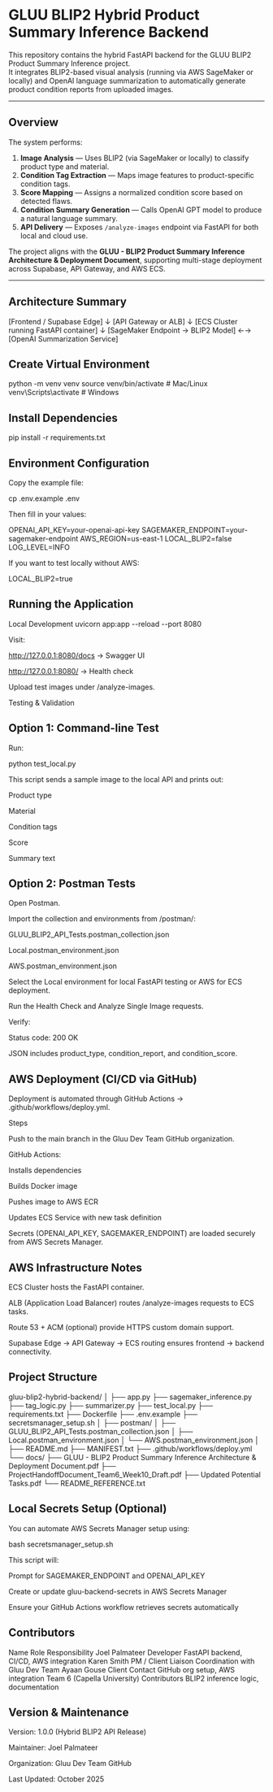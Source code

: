 # GLUU BLIP2 Hybrid Product Summary Inference Backend

This repository contains the hybrid FastAPI backend for the GLUU BLIP2 Product Summary Inference project.  
It integrates BLIP2-based visual analysis (running via AWS SageMaker or locally) and OpenAI language summarization to automatically generate product condition reports from uploaded images.

---

## Overview

The system performs:
1. **Image Analysis** — Uses BLIP2 (via SageMaker or locally) to classify product type and material.
2. **Condition Tag Extraction** — Maps image features to product-specific condition tags.
3. **Score Mapping** — Assigns a normalized condition score based on detected flaws.
4. **Condition Summary Generation** — Calls OpenAI GPT model to produce a natural language summary.
5. **API Delivery** — Exposes `/analyze-images` endpoint via FastAPI for both local and cloud use.

The project aligns with the **GLUU - BLIP2 Product Summary Inference Architecture & Deployment Document**, supporting multi-stage deployment across Supabase, API Gateway, and AWS ECS.

---

## Architecture Summary

[Frontend / Supabase Edge]
↓
[API Gateway or ALB]
↓
[ECS Cluster running FastAPI container]
↓
[SageMaker Endpoint → BLIP2 Model] ←→ [OpenAI Summarization Service]

## Create Virtual Environment

python -m venv venv
source venv/bin/activate        # Mac/Linux
venv\Scripts\activate           # Windows

## Install Dependencies
pip install -r requirements.txt

## Environment Configuration

Copy the example file:

cp .env.example .env


Then fill in your values:

OPENAI_API_KEY=your-openai-api-key
SAGEMAKER_ENDPOINT=your-sagemaker-endpoint
AWS_REGION=us-east-1
LOCAL_BLIP2=false
LOG_LEVEL=INFO


If you want to test locally without AWS:

LOCAL_BLIP2=true

## Running the Application
Local Development
uvicorn app:app --reload --port 8080


Visit:

http://127.0.0.1:8080/docs
 → Swagger UI

http://127.0.0.1:8080/
 → Health check

Upload test images under /analyze-images.

 Testing & Validation

## Option 1: Command-line Test

Run:

python test_local.py


This script sends a sample image to the local API and prints out:

Product type

Material

Condition tags

Score

Summary text

## Option 2: Postman Tests

Open Postman.

Import the collection and environments from /postman/:

GLUU_BLIP2_API_Tests.postman_collection.json

Local.postman_environment.json

AWS.postman_environment.json

Select the Local environment for local FastAPI testing or AWS for ECS deployment.

Run the Health Check and Analyze Single Image requests.

Verify:

Status code: 200 OK

JSON includes product_type, condition_report, and condition_score.

## AWS Deployment (CI/CD via GitHub)

Deployment is automated through GitHub Actions → .github/workflows/deploy.yml.

Steps

Push to the main branch in the Gluu Dev Team GitHub organization.

GitHub Actions:

Installs dependencies

Builds Docker image

Pushes image to AWS ECR

Updates ECS Service with new task definition

Secrets (OPENAI_API_KEY, SAGEMAKER_ENDPOINT) are loaded securely from AWS Secrets Manager.

## AWS Infrastructure Notes

ECS Cluster hosts the FastAPI container.

ALB (Application Load Balancer) routes /analyze-images requests to ECS tasks.

Route 53 + ACM (optional) provide HTTPS custom domain support.

Supabase Edge → API Gateway → ECS routing ensures frontend → backend connectivity.

## Project Structure
gluu-blip2-hybrid-backend/
│
├── app.py
├── sagemaker_inference.py
├── tag_logic.py
├── summarizer.py
├── test_local.py
├── requirements.txt
├── Dockerfile
├── .env.example
├── secretsmanager_setup.sh
│
├── postman/
│   ├── GLUU_BLIP2_API_Tests.postman_collection.json
│   ├── Local.postman_environment.json
│   └── AWS.postman_environment.json
│
├── README.md
├── MANIFEST.txt
├── .github/workflows/deploy.yml
└── docs/
    ├── GLUU - BLIP2 Product Summary Inference Architecture & Deployment Document.pdf
    ├── ProjectHandoffDocument_Team6_Week10_Draft.pdf
    ├── Updated Potential Tasks.pdf
    └── README_REFERENCE.txt

## Local Secrets Setup (Optional)

You can automate AWS Secrets Manager setup using:

bash secretsmanager_setup.sh


This script will:

Prompt for SAGEMAKER_ENDPOINT and OPENAI_API_KEY

Create or update gluu-backend-secrets in AWS Secrets Manager

Ensure your GitHub Actions workflow retrieves secrets automatically

## Contributors
Name	Role	Responsibility
Joel Palmateer	Developer	FastAPI backend, CI/CD, AWS integration
Karen Smith	PM / Client Liaison	Coordination with Gluu Dev Team
Ayaan Gouse	Client Contact	GitHub org setup, AWS integration
Team 6 (Capella University)	Contributors	BLIP2 inference logic, documentation

## Version & Maintenance

Version: 1.0.0 (Hybrid BLIP2 API Release)

Maintainer: Joel Palmateer

Organization: Gluu Dev Team GitHub

Last Updated: October 2025



